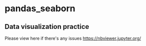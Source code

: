 # pandas_seaborn
## Data visualization practice

Please view here if there's any issues
https://nbviewer.jupyter.org/


